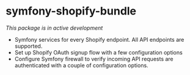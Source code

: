 # symfony-shopify-bundle
*This package is in active development*

* Symfony services for every Shopify endpoint. All API endpoints are supported.
* Set up Shopify OAuth signup flow with a few configuration options
* Configure Symfony firewall to verify incoming API requests are authenticated with a couple of configuration options.

